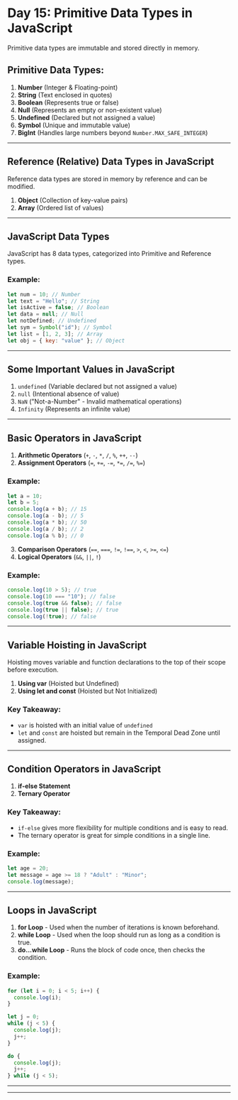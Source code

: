 # Day 15: Primitive Data Types in JavaScript

Primitive data types are immutable and stored directly in memory.

## Primitive Data Types:
1. **Number** (Integer & Floating-point)
2. **String** (Text enclosed in quotes)
3. **Boolean** (Represents true or false)
4. **Null** (Represents an empty or non-existent value)
5. **Undefined** (Declared but not assigned a value)
6. **Symbol** (Unique and immutable value)
7. **BigInt** (Handles large numbers beyond `Number.MAX_SAFE_INTEGER`)

---

## Reference (Relative) Data Types in JavaScript
Reference data types are stored in memory by reference and can be modified.

1. **Object** (Collection of key-value pairs)
2. **Array** (Ordered list of values)

---

## JavaScript Data Types
JavaScript has 8 data types, categorized into Primitive and Reference types.

### Example:
```javascript
let num = 10; // Number
let text = "Hello"; // String
let isActive = false; // Boolean
let data = null; // Null
let notDefined; // Undefined
let sym = Symbol("id"); // Symbol
let list = [1, 2, 3]; // Array
let obj = { key: "value" }; // Object
```

---

## Some Important Values in JavaScript
1. `undefined` (Variable declared but not assigned a value)
2. `null` (Intentional absence of value)
3. `NaN` ("Not-a-Number" - Invalid mathematical operations)
4. `Infinity` (Represents an infinite value)

---

## Basic Operators in JavaScript
1. **Arithmetic Operators** (`+`, `-`, `*`, `/`, `%`, `++`, `--`)
2. **Assignment Operators** (`=`, `+=`, `-=`, `*=`, `/=`, `%=`)

### Example:
```javascript
let a = 10;
let b = 5;
console.log(a + b); // 15
console.log(a - b); // 5
console.log(a * b); // 50
console.log(a / b); // 2
console.log(a % b); // 0
```

3. **Comparison Operators** (`==`, `===`, `!=`, `!==`, `>`, `<`, `>=`, `<=`)
4. **Logical Operators** (`&&`, `||`, `!`)

### Example:
```javascript
console.log(10 > 5); // true
console.log(10 === "10"); // false
console.log(true && false); // false
console.log(true || false); // true
console.log(!true); // false
```

---

## Variable Hoisting in JavaScript
Hoisting moves variable and function declarations to the top of their scope before execution.

1. **Using var** (Hoisted but Undefined)
2. **Using let and const** (Hoisted but Not Initialized)

### Key Takeaway:
- `var` is hoisted with an initial value of `undefined`
- `let` and `const` are hoisted but remain in the Temporal Dead Zone until assigned.

---

## Condition Operators in JavaScript
1. **if-else Statement**
2. **Ternary Operator**

### Key Takeaway:
- `if-else` gives more flexibility for multiple conditions and is easy to read.
- The ternary operator is great for simple conditions in a single line.

### Example:
```javascript
let age = 20;
let message = age >= 18 ? "Adult" : "Minor";
console.log(message);
```

---

## Loops in JavaScript
1. **for Loop** - Used when the number of iterations is known beforehand.
2. **while Loop** - Used when the loop should run as long as a condition is true.
3. **do...while Loop** - Runs the block of code once, then checks the condition.

### Example:
```javascript
for (let i = 0; i < 5; i++) {
  console.log(i);
}

let j = 0;
while (j < 5) {
  console.log(j);
  j++;
}

do {
  console.log(j);
  j++;
} while (j < 5);
```

---
---

